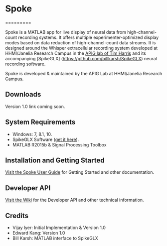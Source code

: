 # Spoke
=========

Spoke is a MATLAB app for live display of neural 
data from high-channel-count recording systems. It offers multiple experimenter-optimized display modes based on data reduction of high-channel-count data streams. It is designed around the Whisper extracellular recording system developed at HHMI/Janelia Research Campus in the [APIG lab of Tim Harris](https://www.janelia.org/lab/harris-lab-apig) and its accompanying [SpikeGLX] (https://github.com/billkarsh/SpikeGLX) neural recording software.

Spoke is developed & maintained by the APIG Lab at HHMI/Janelia Research Campus.

## Downloads
Version 1.0 link coming soon.

## System Requirements

* Windows: 7, 8.1, 10.
* SpikeGLX Software ([get it here](http://billkarsh.github.io/SpikeGLX)).
* MATLAB R2015b & Signal Processing Toolbox

## Installation and Getting Started
[Visit the Spoke User Guide](http://janeliaapig.github.io/spoke/) for Getting Started and other documentation.

## Developer API
[Visit the Wiki](https://github.com/JaneliaAPIG/spoke/wiki) for the Developer API and other technical information.

## Credits
* Vijay Iyer: Initial Implementation & Version 1.0
* Edward Kang: Version 1.0 
* Bill Karsh: MATLAB interface to SpikeGLX
